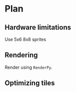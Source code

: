 # Plan

## Hardware limitations

Use 5x6 8x8 sprites

## Rendering

Render using `RenderPy`.

## Optimizing tiles
